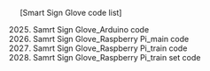 
[Smart Sign Glove code list]

2025) Samrt Sign Glove_Arduino code
2025) Samrt Sign Glove_Raspberry Pi_main code
2025) Samrt Sign Glove_Raspberry Pi_train code
2025) Samrt Sign Glove_Raspberry Pi_train set code
